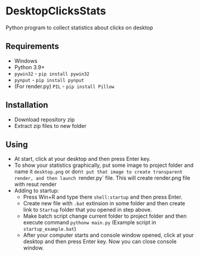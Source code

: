 # DesktopClicksStats
Python program to collect statistics about clicks on desktop

## Requirements
* Windows
* Python 3.9+
* `pywin32` - `pip install pywin32`
* `pynput` - `pip install pynput`
* (For render.py) `PIL` - `pip install Pillow`

## Installation
* Download repository zip
* Extract zip files to new folder

## Using

* At start, click at your desktop and then press Enter key.
* To show your statistics graphically, put some image to project folder and name it `desktop.png` or don`t put that image to create transparent render, and then launch `render.py` file. This will create render.png file with resut render
* Adding to startup:
  - Press Win+R and type there `shell:startup` and then press Enter.
  - Create new file with `.bat` extinsion in some folder and then create link to `Startup` folder that you opened in step above.
  - Make batch script change current folder to project folder and then execute command `pythonw main.py` (Example script in `startup_example.bat`)
  - After your computer starts and console window opened, click at your desktop and then press Enter key. Now you can close console window.
